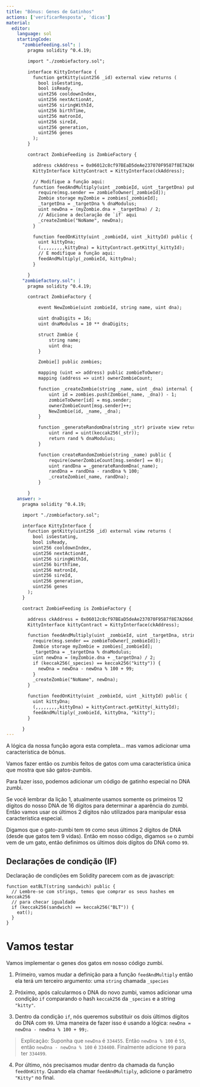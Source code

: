 ```yaml
---
title: "Bônus: Genes de Gatinhos"
actions: ['verificarResposta', 'dicas']
material:
  editor:
    language: sol
    startingCode:
      "zombiefeeding.sol": |
        pragma solidity ^0.4.19;

        import "./zombiefactory.sol";

        interface KittyInterface {
          function getKitty(uint256 _id) external view returns (
            bool isGestating,
            bool isReady,
            uint256 cooldownIndex,
            uint256 nextActionAt,
            uint256 siringWithId,
            uint256 birthTime,
            uint256 matronId,
            uint256 sireId,
            uint256 generation,
            uint256 genes
          );
        }

        contract ZombieFeeding is ZombieFactory {

          address ckAddress = 0x06012c8cf97BEaD5deAe237070F9587f8E7A266d;
          KittyInterface kittyContract = KittyInterface(ckAddress);

          // Modifique a função aqui:
          function feedAndMultiply(uint _zombieId, uint _targetDna) public {
            require(msg.sender == zombieToOwner[_zombieId]);
            Zombie storage myZombie = zombies[_zombieId];
            _targetDna = _targetDna % dnaModulus;
            uint newDna = (myZombie.dna + _targetDna) / 2;
            // Adicione a declaração de `if` aqui
            _createZombie("NoName", newDna);
          }

          function feedOnKitty(uint _zombieId, uint _kittyId) public {
            uint kittyDna;
            (,,,,,,,,,kittyDna) = kittyContract.getKitty(_kittyId);
            // E modifique a função aqui:
            feedAndMultiply(_zombieId, kittyDna);
          }

        }
      "zombiefactory.sol": |
        pragma solidity ^0.4.19;

        contract ZombieFactory {

            event NewZombie(uint zombieId, string name, uint dna);

            uint dnaDigits = 16;
            uint dnaModulus = 10 ** dnaDigits;

            struct Zombie {
                string name;
                uint dna;
            }

            Zombie[] public zombies;

            mapping (uint => address) public zombieToOwner;
            mapping (address => uint) ownerZombieCount;

            function _createZombie(string _name, uint _dna) internal {
                uint id = zombies.push(Zombie(_name, _dna)) - 1;
                zombieToOwner[id] = msg.sender;
                ownerZombieCount[msg.sender]++;
                NewZombie(id, _name, _dna);
            }

            function _generateRandomDna(string _str) private view returns (uint) {
                uint rand = uint(keccak256(_str));
                return rand % dnaModulus;
            }

            function createRandomZombie(string _name) public {
                require(ownerZombieCount[msg.sender] == 0);
                uint randDna = _generateRandomDna(_name);
                randDna = randDna - randDna % 100;
                _createZombie(_name, randDna);
            }

        }
    answer: >
      pragma solidity ^0.4.19;

      import "./zombiefactory.sol";

      interface KittyInterface {
        function getKitty(uint256 _id) external view returns (
          bool isGestating,
          bool isReady,
          uint256 cooldownIndex,
          uint256 nextActionAt,
          uint256 siringWithId,
          uint256 birthTime,
          uint256 matronId,
          uint256 sireId,
          uint256 generation,
          uint256 genes
        );
      }

      contract ZombieFeeding is ZombieFactory {

        address ckAddress = 0x06012c8cf97BEaD5deAe237070F9587f8E7A266d;
        KittyInterface kittyContract = KittyInterface(ckAddress);

        function feedAndMultiply(uint _zombieId, uint _targetDna, string _species) public {
          require(msg.sender == zombieToOwner[_zombieId]);
          Zombie storage myZombie = zombies[_zombieId];
          _targetDna = _targetDna % dnaModulus;
          uint newDna = (myZombie.dna + _targetDna) / 2;
          if (keccak256(_species) == keccak256("kitty")) {
            newDna = newDna - newDna % 100 + 99;
          }
          _createZombie("NoName", newDna);
        }

        function feedOnKitty(uint _zombieId, uint _kittyId) public {
          uint kittyDna;
          (,,,,,,,,,kittyDna) = kittyContract.getKitty(_kittyId);
          feedAndMultiply(_zombieId, kittyDna, "kitty");
        }

      }
---
```


A lógica da nossa função agora esta completa... mas vamos adicionar uma característica de bônus.

Vamos fazer então os zumbis feitos de gatos com uma característica única que mostra que são gatos-zumbis.

Para fazer isso, podemos adicionar um código de gatinho especial no DNA zumbi.

Se você lembrar da lição 1, atualmente usamos somente os primeiros 12 dígitos do nosso DNA de 16 dígitos para determinar a aparência do zumbi. Então vamos usar os últimos 2 dígitos não utilizados para manipular essa característica especial.

Digamos que o gato-zumbi tem `99` como seus últimos 2 dígitos de DNA (desde que gatos tem 9 vidas). Então em nosso código, digamos `se` o zumbi vem de um gato, então definimos os últimos dois dígitos do DNA como `99`.

## Declarações de condição (IF)

Declaração de condições em Solidity parecem com as de javascript:

```
function eatBLT(string sandwich) public {
  // Lembre-se com strings, temos que comprar os seus hashes em keccak256
  // para checar igualdade
  if (keccak256(sandwich) == keccak256("BLT")) {
    eat();
  }
}
```

# Vamos testar

Vamos implementar o genes dos gatos em nosso código zumbi.

1. Primeiro, vamos mudar a definição para a função `feedAndMultiply` então ela terá um terceiro argumento: uma `string` chamada `_species`

2. Próximo, após calcularmos o DNA do novo zumbi, vamos adicionar uma condição `if` comparando o hash  `keccak256` da `_species` e a string `"kitty"`.

3. Dentro da condição `if`, nós queremos substituir os dois últimos dígitos do DNA com `99`. Uma maneira de fazer isso é usando a lógica: `newDna = newDna - newDna % 100 + 99;`.

  > Explicação: Suponha que `newDna` é `334455`. Então `newDna % 100` é `55`, então `newDna - newDna % 100` é `334400`. Finalmente adicione `99` para ter `334499`.

4. Por último, nós precisamos mudar dentro da chamada da função `feedOnKitty`. Quando ela chamar `feedAndMultiply`, adicione o parâmetro `"Kitty"` no final.
